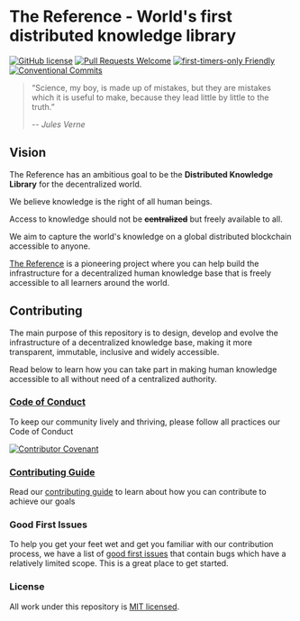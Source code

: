 # The Reference - World's first distributed knowledge library

[![GitHub license](https://img.shields.io/badge/license-MIT-blue.svg)](./LICENSE)
[![Pull Requests Welcome](https://img.shields.io/badge/PRs-welcome-brightgreen.svg?style=flat)](http://makeapullrequest.com)
[![first-timers-only Friendly](https://img.shields.io/badge/first--timers--only-friendly-blue.svg)](http://www.firsttimersonly.com/)
[![Conventional Commits](https://img.shields.io/badge/Conventional%20Commits-1.0.0-yellow.svg)](https://conventionalcommits.org)

> “Science, my boy, is made up of mistakes, but they are mistakes which it is useful to make, because they lead little by little to the truth.”
>
> -- <cite>Jules Verne</cite>

## Vision

The Reference has an ambitious goal to be the **Distributed Knowledge Library** for the decentralized world.

We believe knowledge is the right of all human beings.

Access to knowledge should not be ~~**centralized**~~ but freely available to all.

We aim to capture the world's knowledge on a global distributed blockchain accessible to anyone.

[The Reference](https://www.thereference.page) is a pioneering project where you can help build the infrastructure for a decentralized human knowledge base that is freely accessible to all learners around the world.

## Contributing

The main purpose of this repository is to design, develop and evolve the infrastructure of a decentralized knowledge base, making it more transparent, immutable, inclusive and widely accessible.

Read below to learn how you can take part in making human knowledge accessible to all without need of a centralized authority.

### [Code of Conduct](CODE_OF_CONDUCT.md)
To keep our community lively and thriving, please follow all practices our Code of Conduct

[![Contributor Covenant](https://img.shields.io/badge/Contributor%20Covenant-v2.0%20adopted-ff69b4.svg)](CODE_OF_CONDUCT.md)

### [Contributing Guide](CONTRIBUTING.md)

Read our [contributing guide](CONTRIBUTING.md) to learn about how you can contribute to achieve our goals

### Good First Issues

To help you get your feet wet and get you familiar with our contribution process, we have a list of [good first issues](#) that contain bugs which have a relatively limited scope. This is a great place to get started.

### License

All work under this repository is [MIT licensed](./LICENSE).
